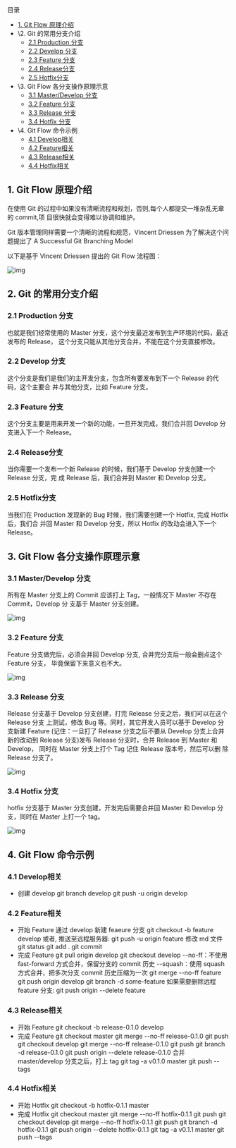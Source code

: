 目录

- [1. Git Flow 原理介绍](https://www.cnblogs.com/kevin-ying/p/14329768.html#1-git-flow-原理介绍)
- \2. Git 的常用分支介绍
  - [2.1 Production 分支](https://www.cnblogs.com/kevin-ying/p/14329768.html#21-production-分支)
  - [2.2 Develop 分支](https://www.cnblogs.com/kevin-ying/p/14329768.html#22-develop-分支)
  - [2.3 Feature 分支](https://www.cnblogs.com/kevin-ying/p/14329768.html#23-feature-分支)
  - [2.4 Release分支](https://www.cnblogs.com/kevin-ying/p/14329768.html#24-release分支)
  - [2.5 Hotfix分支](https://www.cnblogs.com/kevin-ying/p/14329768.html#25-hotfix分支)
- \3. Git Flow 各分支操作原理示意
  - [3.1 Master/Develop 分支](https://www.cnblogs.com/kevin-ying/p/14329768.html#31-masterdevelop-分支)
  - [3.2 Feature 分支](https://www.cnblogs.com/kevin-ying/p/14329768.html#32-feature-分支)
  - [3.3 Release 分支](https://www.cnblogs.com/kevin-ying/p/14329768.html#33-release-分支)
  - [3.4 Hotfix 分支](https://www.cnblogs.com/kevin-ying/p/14329768.html#34-hotfix-分支)
- \4. Git Flow 命令示例
  - [4.1 Develop相关](https://www.cnblogs.com/kevin-ying/p/14329768.html#41-develop相关)
  - [4.2 Feature相关](https://www.cnblogs.com/kevin-ying/p/14329768.html#42-feature相关)
  - [4.3 Release相关](https://www.cnblogs.com/kevin-ying/p/14329768.html#43-release相关)
  - [4.4 Hotfix相关](https://www.cnblogs.com/kevin-ying/p/14329768.html#44-hotfix相关)



## 1. Git Flow 原理介绍

在使用 Git 的过程中如果没有清晰流程和规划，否则,每个人都提交一堆杂乱无章的 commit,项
目很快就会变得难以协调和维护。

Git 版本管理同样需要一个清晰的流程和规范，Vincent Driessen 为了解决这个问题提出了 A
Successful Git Branching Model

以下是基于 Vincent Driessen 提出的 Git Flow 流程图：

![img](https://img2020.cnblogs.com/blog/1666887/202101/1666887-20210126130718746-1037691755.png)

## 2. Git 的常用分支介绍

### 2.1 Production 分支

也就是我们经常使用的 Master 分支，这个分支最近发布到生产环境的代码，最近发布的
Release， 这个分支只能从其他分支合并，不能在这个分支直接修改。

### 2.2 Develop 分支

这个分支是我们是我们的主开发分支，包含所有要发布到下一个 Release 的代码，这个主要合
并与其他分支，比如 Feature 分支。

### 2.3 Feature 分支

这个分支主要是用来开发一个新的功能，一旦开发完成，我们合并回 Develop 分支进入下一个
Release。

### 2.4 Release分支

当你需要一个发布一个新 Release 的时候，我们基于 Develop 分支创建一个 Release 分支，完
成 Release 后，我们合并到 Master 和 Develop 分支。

### 2.5 Hotfix分支

当我们在 Production 发现新的 Bug 时候，我们需要创建一个 Hotfix, 完成 Hotfix 后，我们合
并回 Master 和 Develop 分支，所以 Hotfix 的改动会进入下一个 Release。

## 3. Git Flow 各分支操作原理示意

### 3.1 Master/Develop 分支

所有在 Master 分支上的 Commit 应该打上 Tag，一般情况下 Master 不存在 Commit，Develop 分
支基于 Master 分支创建。

![img](https://img2020.cnblogs.com/blog/1666887/202101/1666887-20210126130846925-637426621.png)

### 3.2 Feature 分支

Feature 分支做完后，必须合并回 Develop 分支, 合并完分支后一般会删点这个 Feature 分支，
毕竟保留下来意义也不大。

![img](https://img2020.cnblogs.com/blog/1666887/202101/1666887-20210126130906885-1228135513.png)

### 3.3 Release 分支

Release 分支基于 Develop 分支创建，打完 Release 分支之后，我们可以在这个 Release 分支
上测试，修改 Bug 等。同时，其它开发人员可以基于 Develop 分支新建 Feature (记住：一旦打了
Release 分支之后不要从 Develop 分支上合并新的改动到 Release 分支)发布 Release 分支时，合并
Release 到 Master 和 Develop， 同时在 Master 分支上打个 Tag 记住 Release 版本号，然后可以删
除 Release 分支了。

![img](https://img2020.cnblogs.com/blog/1666887/202101/1666887-20210126130922795-1071048922.png)

### 3.4 Hotfix 分支

hotfix 分支基于 Master 分支创建，开发完后需要合并回 Master 和 Develop 分支，同时在
Master 上打一个 tag。

![img](https://img2020.cnblogs.com/blog/1666887/202101/1666887-20210126130945348-1035830446.png)

## 4. Git Flow 命令示例

### 4.1 Develop相关

- 创建 develop
  git branch develop
  git push -u origin develop

### 4.2 Feature相关

- 开始 Feature
  通过 develop 新建 feaeure 分支
  git checkout -b feature develop
  或者, 推送至远程服务器:
  git push -u origin feature
  修改 md 文件
  git status
  git add .
  git commit
- 完成 Feature
  git pull origin develop
  git checkout develop
  --no-ff：不使用 fast-forward 方式合并，保留分支的 commit 历史
  --squash：使用 squash 方式合并，把多次分支 commit 历史压缩为一次
  git merge --no-ff feature
  git push origin develop
  git branch -d some-feature
  如果需要删除远程 feature 分支:
  git push origin --delete feature

### 4.3 Release相关

- 开始 Feature
  git checkout -b release-0.1.0 develop
- 完成 Feature
  git checkout master
  git merge --no-ff release-0.1.0
  git push
  git checkout develop
  git merge --no-ff release-0.1.0
  git push
  git branch -d release-0.1.0
  git push origin --delete release-0.1.0
  合并 master/develop 分支之后，打上 tag
  git tag -a v0.1.0 master
  git push --tags

### 4.4 Hotfix相关

- 开始 Hotfix
  git checkout -b hotfix-0.1.1 master
- 完成 Hotfix
  git checkout master
  git merge --no-ff hotfix-0.1.1
  git push
  git checkout develop
  git merge --no-ff hotfix-0.1.1
  git push
  git branch -d hotfix-0.1.1
  git push origin --delete hotfix-0.1.1
  git tag -a v0.1.1 master
  git push --tags